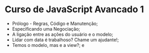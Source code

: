 # Curso de JavaScript Avancado 1

- Prólogo - Regras, Código e Manutenção;
- Especificando uma Negociação;
- A ligação entre as ações do usuário e o modelo;
- Lidar com data é trabalhoso? Chame um ajudante!;
- Temos o modelo, mas e a view?; e